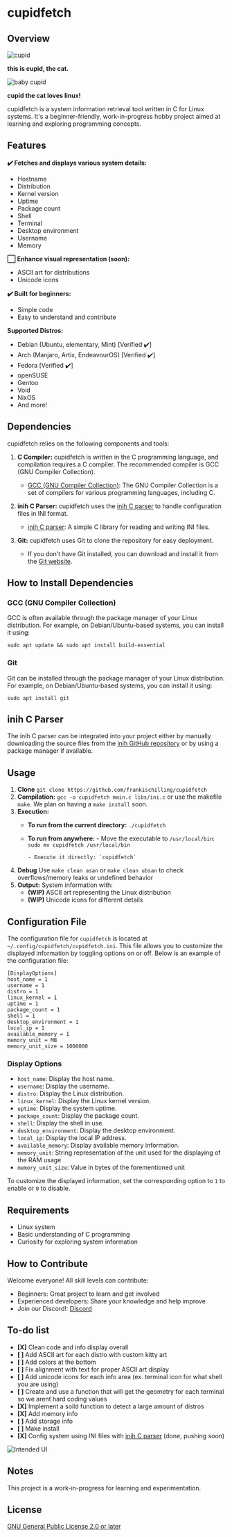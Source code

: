 # cupidfetch

## Overview

![cupid](images/cupid.png)

**this is cupid, the cat.**

![baby cupid](images/smol.png)

**cupid the cat loves linux!**

cupidfetch is a system information retrieval tool written in C for Linux systems. It's a beginner-friendly, work-in-progress hobby project aimed at learning and exploring programming concepts.

## Features

**✔️ Fetches and displays various system details:**

* Hostname
* Distribution
* Kernel version
* Uptime
* Package count
* Shell
* Terminal
* Desktop environment
* Username
* Memory

**⬜ Enhance visual representation (soon):**

* ASCII art for distributions
* Unicode icons

**✔️ Built for beginners:**

* Simple code
* Easy to understand and contribute

**Supported Distros:**
* Debian (Ubuntu, elementary, Mint) [Verified ✔️]
* Arch (Manjaro, Artix, EndeavourOS) [Verified ✔️]
* Fedora [Verified ✔️]
* openSUSE
* Gentoo
* Void
* NixOS
* And more!

## Dependencies

cupidfetch relies on the following components and tools:

1. **C Compiler:** cupidfetch is written in the C programming language, and compilation requires a C compiler. The recommended compiler is GCC (GNU Compiler Collection).

   - [GCC (GNU Compiler Collection)](https://gcc.gnu.org/): The GNU Compiler Collection is a set of compilers for various programming languages, including C.

2. **inih C Parser:** cupidfetch uses the [inih C parser](https://github.com/benhoyt/inih) to handle configuration files in INI format.

   - [inih C parser](https://github.com/benhoyt/inih): A simple C library for reading and writing INI files.
     
3. **Git:** cupidfetch uses Git to clone the repository for easy deployment.
   
   - If you don't have Git installed, you can download and install it from the [Git website](https://git-scm.com).

## How to Install Dependencies

### GCC (GNU Compiler Collection)

GCC is often available through the package manager of your Linux distribution. For example, on Debian/Ubuntu-based systems, you can install it using:

```
sudo apt update && sudo apt install build-essential
```

### Git

Git can be installed through the package manager of your Linux distribution. For example, on Debian/Ubuntu-based systems, you can install it using:

```
sudo apt install git 
```

## inih C Parser

The inih C parser can be integrated into your project either by manually downloading the source files from the [inih GitHub repository](https://github.com/benhoyt/inih) or by using a package manager if available.

## Usage
1. **Clone** `git clone https://github.com/frankischilling/cupidfetch`
2. **Compilation:** `gcc -o cupidfetch main.c libs/ini.c` or use the makefile `make`. We plan on having a `make install` soon. 
3. **Execution:**
   - **To run from the current directory:** `./cupidfetch`
   - **To run from anywhere:**
         - Move the executable to `/usr/local/bin`: `sudo mv cupidfetch /usr/local/bin`
     
         - Execute it directly: `cupidfetch`
4. **Debug** Use `make clean asan` or `make clean ubsan` to check overflows/memory leaks or undefined behavior
5. **Output:** System information with:
    * **(WIP)** ASCII art representing the Linux distribution
    * **(WIP)** Unicode icons for different details

## Configuration File

The configuration file for `cupidfetch` is located at `~/.config/cupidfetch/cupidfetch.ini`. This file allows you to customize the displayed information by toggling options on or off. Below is an example of the configuration file:

```
[DisplayOptions]
host_name = 1
username = 1
distro = 1
linux_kernel = 1
uptime = 1
package_count = 1
shell = 1
desktop_environment = 1
local_ip = 1
available_memory = 1
memory_unit = MB
memory_unit_size = 1000000
```

### Display Options

- `host_name`: Display the host name.
- `username`: Display the username.
- `distro`: Display the Linux distribution.
- `linux_kernel`: Display the Linux kernel version.
- `uptime`: Display the system uptime.
- `package_count`: Display the package count.
- `shell`: Display the shell in use.
- `desktop_environment`: Display the desktop environment.
- `local_ip`: Display the local IP address.
- `available_memory`: Display available memory information.
- `memory_unit`: String representation of the unit used for the displaying of the RAM usage
- `memory_unit_size`: Value in bytes of the forementioned unit

To customize the displayed information, set the corresponding option to `1` to enable or `0` to disable.

## Requirements

* Linux system
* Basic understanding of C programming
* Curiosity for exploring system information

## How to Contribute

Welcome everyone! All skill levels can contribute:

* Beginners: Great project to learn and get involved
* Experienced developers: Share your knowledge and help improve
* Join our Discord!: [Discord](https://discord.gg/698GBkg2KR)

## To-do list

* **[X]** Clean code and info display overall
* **[ ]** Add ASCII art for each distro with custom kitty art
* **[ ]** Add colors at the bottom
* **[ ]** Fix alignment with text for proper ASCII art display
* **[ ]** Add unicode icons for each info area (ex. terminal icon for what shell you are using)
* **[ ]** Create and use a function that will get the geometry for each terminal so we arent hard coding values
* **[X]** Implement a soild function to detect a large amount of distros
* **[X]** Add memory info
* **[ ]** Add storage info
* **[ ]** Make install 
* **[X]** Config system using INI files with [inih C parser](https://github.com/benhoyt/inih) (done, pushing soon)

![Intended UI](images/ui.png)

## Notes

This project is a work-in-progress for learning and experimentation.

## License

[GNU General Public License 2.0 or later](https://www.gnu.org/licenses/old-licenses/gpl-2.0-standalone.html)


